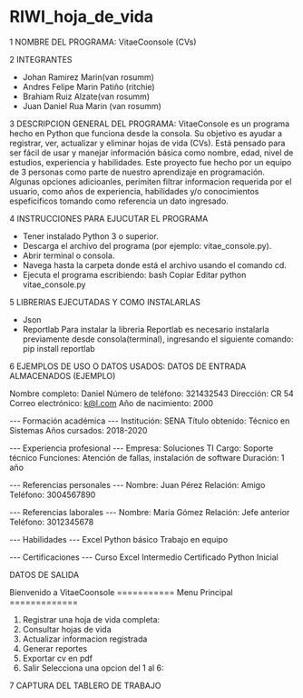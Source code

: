 # RIWI_hoja_de_vida
1 NOMBRE DEL PROGRAMA: VitaeCoonsole (CVs)

2 INTEGRANTES
- Johan Ramirez Marin(van rosumm)
- Andres Felipe Marin Patiño (ritchie)
- Brahiam Ruiz Alzate(van rosumm)
- Juan Daniel Rua Marin (van rosumm)

3 DESCRIPCION GENERAL DEL PROGRAMA: 
VitaeConsole es un programa hecho en Python que funciona desde la consola. Su objetivo es ayudar a registrar, ver, actualizar y eliminar hojas de vida (CVs). Está pensado para ser fácil de usar y manejar información básica como nombre, edad, nivel de estudios, experiencia y habilidades.
Este proyecto fue hecho por un equipo de 3 personas como parte de nuestro aprendizaje en programación.
Algunas opciones adicioanles, perimiten filtrar informacion requerida por el usuario, como años de experiencia, habilidades y/o conocimientos espeficificos tomando como referencia un dato ingresado.

4 INSTRUCCIONES PARA EJUCUTAR EL PROGRAMA
- Tener instalado Python 3 o superior.
- Descarga el archivo del programa (por ejemplo: vitae_console.py).
- Abrir terminal o consola.
- Navega hasta la carpeta donde está el archivo usando el comando cd.
- Ejecuta el programa escribiendo:
bash
Copiar
Editar
python vitae_console.py

5 LIBRERIAS EJECUTADAS Y COMO INSTALARLAS
- Json
- Reportlab
Para instalar la libreria Reportlab es necesario instalarla previamente desde consola(terminal), ingresando el siguiente comando:
pip install reportlab

6 EJEMPLOS DE USO O DATOS USADOS: 
DATOS DE ENTRADA ALMACENADOS (EJEMPLO)

Nombre completo: Daniel
Número de teléfono: 321432543
Dirección: CR 54
Correo electrónico: k@l.com
Año de nacimiento: 2000

--- Formación académica ---
Institución: SENA
Título obtenido: Técnico en Sistemas
Años cursados: 2018-2020

--- Experiencia profesional ---
Empresa: Soluciones TI
Cargo: Soporte técnico
Funciones: Atención de fallas, instalación de software
Duración: 1 año

--- Referencias personales ---
Nombre: Juan Pérez
Relación: Amigo
Teléfono: 3004567890

--- Referencias laborales ---
Nombre: María Gómez
Relación: Jefe anterior
Teléfono: 3012345678

--- Habilidades ---
Excel
Python básico
Trabajo en equipo

--- Certificaciones ---
Curso Excel Intermedio
Certificado Python Inicial

DATOS DE SALIDA

Bienvenido a VitaeCoonsole
=========== Menu Principal =============
1. Registrar una hoja de vida completa:
2. Consultar hojas de vida
3. Actualizar informacion registrada
4. Generar reportes
5. Exportar cv en pdf
6. Salir
Selecciona una opcion del 1 al 6:

7 CAPTURA DEL TABLERO DE TRABAJO





